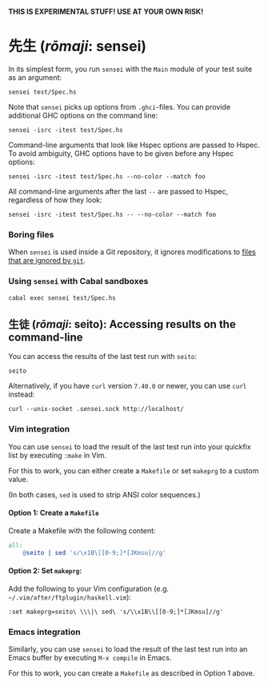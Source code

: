 __THIS IS EXPERIMENTAL STUFF! USE AT YOUR OWN RISK!__

# 先生 (*rōmaji*: sensei)

In its simplest form, you run `sensei` with the `Main` module of your test
suite as an argument:

    sensei test/Spec.hs

Note that `sensei` picks up options from `.ghci`-files.  You can provide
additional GHC options on the command line:

    sensei -isrc -itest test/Spec.hs

Command-line arguments that look like Hspec options are passed to Hspec.  To
avoid ambiguity, GHC options have to be given before any Hspec options:

    sensei -isrc -itest test/Spec.hs --no-color --match foo

All command-line arguments after the last `--` are passed to Hspec, regardless
of how they look:

    sensei -isrc -itest test/Spec.hs -- --no-color --match foo

### Boring files

When `sensei` is used inside a Git repository, it ignores modifications to
[files that are ignored by `git`](https://git-scm.com/docs/gitignore).

### Using `sensei` with Cabal sandboxes

    cabal exec sensei test/Spec.hs

## 生徒 (*rōmaji*: seito): Accessing results on the command-line

You can access the results of the last test run with `seito`:

    seito

Alternatively, if you have `curl` version `7.40.0` or newer, you can use `curl`
instead:

    curl --unix-socket .sensei.sock http://localhost/


### Vim integration

You can use `sensei` to load the result of the last test run into your quickfix
list by executing `:make` in Vim.

For this to work, you can either create a `Makefile` or set `makeprg` to a
custom value.

(In both cases, `sed` is used to strip ANSI color sequences.)

#### Option 1: Create a `Makefile`

Create a Makefile with the following content:

```Makefile
all:
	@seito | sed 's/\x1B\[[0-9;]*[JKmsu]//g'
```


#### Option 2: Set `makeprg`:

Add the following to your Vim configuration (e.g.
`~/.vim/after/ftplugin/haskell.vim`):

```vim
:set makeprg=seito\ \\\|\ sed\ 's/\\x1B\\[[0-9;]*[JKmsu]//g'
```

### Emacs integration

Similarly, you can use `sensei` to load the result of the last test run into an
Emacs buffer by executing `M-x compile` in Emacs.

For this to work, you can create a `Makefile` as described in Option 1 above.
